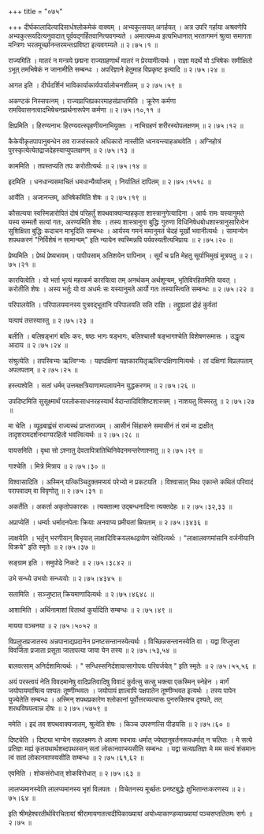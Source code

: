 +++
title = "०७५"

+++
दीर्घकालादित्यादिसार्धश्लोकमेकं वाक्यम् । अभ्यकुत्सयत् अगर्हयत् । अत्र उपरि गर्हाया अश्रवणेपि अभ्यकुत्सयदित्यनुवादात् पूर्ववद्गर्हितवानित्यवगम्यते । अमात्यमध्य इत्यभिधानात् भरतागमनं श्रुत्वा समागता मन्त्रिणः भरतमूर्च्छानन्तरमन्तःप्रविष्टा इत्यवगम्यते  ॥  २।७५।१  ॥   

  

राज्यमिति । मातरं न मन्त्रये छद्मना राज्यग्रहणार्थं मातरं न प्रेरयामीत्यर्थः । राज्ञा मदर्थे यो ऽभिषेकः समीक्षितो ऽभूत् तमभिषेकं न जानामीति सम्बन्धः । अपरिज्ञाने हेतुमाह विप्रकृष्ट इत्यादि  ॥  २।७५।२४  ॥   

  

आगत इति । दीर्घदर्शिनं भाविकार्याकार्यपार्यालोचनशीलम्  ॥  २।७५।५९  ॥   

  

अकण्टकं निस्सपत्नम् । राज्यप्राप्तिप्रकारमाहसंप्राप्तमिति । क्रूरेण कर्मणा रामविवासनत्वादभिषेचनप्रार्थनारूपेण कर्मणा  ॥  २।७५।१०,११  ॥   

  

क्षिप्रमिति । हिरण्यनाभः हिरण्यवत्स्पृहणीयनाभियुक्तः । नाभिग्रहणं शरीरस्योपलक्षणम्  ॥  २।७५।१२  ॥   

  

कैकेयीकृतपापानुबन्धेन तव राजसंस्कारे अधिकारो नास्तीति ध्वनयन्त्याहअथवेति । अग्निहोत्रं पुरस्कृत्येत्येतद्राजदेहस्याप्युपलक्षणम्  ॥  २।७५।१३  ॥   

  

काममिति । तपस्तप्यति तपः करोतीत्यर्थः  ॥  २।७५।१४  ॥   

  

इदमिति । धनधान्यसमाचितं धमधान्यैर्व्याप्तम् । निर्यातितं दापितम्  ॥  २।७५।१५१८  ॥   

  

आर्येति । अजानन्तम्, अभिषेकमिति शेषः  ॥  २।७५।१९  ॥   

  

कौसल्यया स्वस्मिन्नारोपितं दोषं परिहर्तुं शपथवाक्यान्याहकृता शास्त्रानुगेत्यादिना । आर्यः रामः यस्यानुमते यस्य सम्मतौ सत्यां गतः, अरण्यमिति शेषः । तस्य शास्त्रानुगा बुद्धिः गुरुणा विधिनिषेधबोधशास्त्रानुसारित्वेन सुशिक्षिता बुद्धिः कदाचन माभूदिति सम्बन्धः । आर्यस्य गमनं ममानुमतं चेदहं मूर्खो भवानीत्यर्थः । सामान्येन शपथकरणं "निर्विशेषं न सामान्यम्" इति न्यायेन स्वस्मिन्नपि पर्यवस्यतीत्यभिप्रायः  ॥  २।७५।२०  ॥   

  

प्रेष्यमिति । प्रेष्यं प्रेष्यभावम् । पापीयसाम् अतिशयेन पापिनाम् । सूर्यं च प्रति मेहतु सूर्याभिमुखं मूत्रयतु  ॥  २।७५।२१  ॥   

  

कारयित्वेति । यो भर्ता भृत्यं महत्कर्म कारयित्वा तम् अनर्थकम् अर्थशून्यम्, भृतिविरहितमिति यावत् । करोतीति शेषः । अस्य भर्तुः यो वा अधर्मः सः यस्यानुमते आर्यो गतः तस्यास्त्विति सम्बन्धः  ॥  २।७५।२२  ॥   

  

परिपालयेति । परिपालयमानस्य पुत्रवद्भूतानि परिपालयति सति राज्ञि । तद्द्रुह्यतां द्रोहं कुर्वतां  

यत्पापं तत्तस्यास्तु  ॥  २।७५।२३  ॥   

  

बलीति । बलिष़ड्भागं बलिः करः, षष्ठः भागः षड्भागः, बलिश्चासौ षङ्भागश्चेति विशेषणसमासः । उद्धृत्य आदाय  ॥  २।७५।२४  ॥   

  

संश्रुत्येति । तपस्विभ्यः ऋत्विग्भ्यः । यज्ञदक्षिणां यज्ञकारयितृऋत्विग्दक्षिणामित्यर्थः । तां दक्षिणां विप्रलपताम् अपलपताम्  ॥  २।७५।२५  ॥   

  

हस्त्यश्वेति । सतां धर्मम् उत्तमक्षत्रियाणामपलायनेन युद्धकरणम्  ॥  २।७५।२६  ॥   

  

उपदिष्टमिति सुसूक्ष्मार्थं परलोकसाधनरहस्यार्थं वेदान्तादिविशिष्टशास्त्रम् । नाशयतु विस्मरतु  ॥  २।७५।२७  ॥   

  

मा चेति । व्यूढबाह्वंसं राज्यस्थं प्राप्तराज्यम् । आसीनं सिंहासने समासीनं तं रामं मा द्राक्षीत् तादृशरामदर्शनभाग्यरहितो भवत्वित्यर्थः  ॥  २।७५।२८  ॥   

  

पायसमिति । वृथा सो ऽश्नातु देवतापित्रातिथिनिवेदनमन्तरेणाश्नातु  ॥  २।७५।२९  ॥   

  

गाश्चेति । मित्रे मित्राय  ॥  २।७५।३०  ॥   

  

विश्वासादिति । अस्मिन् यत्किञ्चिदुक्तमप्ययं परेभ्यो न प्रकटयति । विश्वासात् मिथः एकान्ते कथितं परिवादं परापवादम् वा विवृणोतु  ॥  २।७५।३१  ॥   

  

अकर्तेति । अकर्ता अकृतोपकारकः । त्यक्तात्मा उद्बन्धनादिना त्यक्तदेहः  ॥  २।७५।३२,३३  ॥   

  

अप्राप्येतिं । धर्म्याः धर्मादनपेताः क्रियाः अनवाप्य प्रमीयतां म्रियताम्  ॥  २।७५।३४३६  ॥   

  

लाक्षयेति । भर्तृ़न् भरणीयान् बिभृयात् लाक्षादिविक्रयलब्धद्रव्येण रक्षेदित्यर्थः । "लाक्षालवणमांसानि वर्जनीयानि विक्रये" इति स्मृतेः  ॥  २।७५।३७  ॥   

  

सङ्ग्राम इति । समुपोढे निकटे  ॥  २।७५।३८४२  ॥   

  

उभे सन्ध्ये उभयोः सन्ध्ययोः  ॥  २।७५।४३४५  ॥   

  

सतामिति । सञ्जुष्टात् क्रियमाणादित्यर्थः  ॥  २।७५।४६४८  ॥   

  

आशामिति । अर्थिनामाशां विताथां कुर्यादिति सम्बन्धः  ॥  २।७५।४९  ॥   

  

मायया वञ्चनया  ॥  २।७५।५०५२  ॥   

  

विप्रलुप्तप्रजातस्य अन्नपानाद्यप्रदानेन प्रनष्टसन्तानस्येत्यर्थः । विच्छिन्नसन्तानस्येति वा । यद्वा विप्लुप्ता विवर्जिता प्रजाता प्रसूता जातापत्या जाया येन तस्य  ॥  २।७५।५३,५४  ॥   

  

बालवत्साम् अनिर्दशामित्यर्थः । " सन्धिस्सनिर्दशावत्सागोपयः परिवर्जयेत् " इति स्मृतेः  ॥  २।७५।५५,५६  ॥   

  

अयं परस्त्वयं नेति विवदमानेषु वादिप्रतिवादिषु विवादं कुर्वत्सु सत्सु भक्त्या एकस्मिन् स्नेहेन । मार्गं जयोपायमाश्रित्य पश्यतः तूष्णीम्भवतः । जयोपायं ज्ञात्वापि पक्षपातेन तूष्णीम्भवत इत्यर्थः । तस्य पापेन युज्येतेति सम्बन्धः । अस्मिन् शपथप्रकारेण श्लोकानां पूर्वोत्तरव्यत्यासः पुनरुक्तिश्च दृश्यते, तत् शरथविषयत्वान्न दोषः  ॥  २।७५।५७५९  ॥   

  

ममेति । इदं तव शपथवाक्यजातम्, श्रुत्वेति शेषः । किञ्च उपरुणत्सि पीडयसि  ॥  २।७५।६०  ॥   

  

दिष्ट्येति । दिष्ट्या भाग्येन सहलक्ष्मणः ते आत्मा स्वभावः धर्मात् ज्येष्ठानुवर्तनरूपधर्मात् न चलितः । मे सत्ये प्रतिज्ञः मह्यं कृतयथार्थशब्दपथस्सन् सतां लोकानवाप्स्यसीति सम्बन्धः । यद्वा सत्यप्रतिज्ञः मे मम सत्यं शंसमानः त्वं सतां लोकानवाप्स्यसीति सम्बन्धः  ॥  २।७५।६१,६२  ॥   

  

एवमिति । शोकसंरोधात् शोकविरोधात्  ॥  २।७५।६३  ॥   

  

लालप्यमानस्येति लालप्यमानस्य भृशं विलपतः । विचेतनस्य मूर्च्छतः प्रनष्टबुद्धेः क्षुभितान्तःकरणस्य  ॥  २।७५।६४  ॥   

  

इति श्रीमहेश्वरतीर्थविरचितायां श्रीरामायणतत्त्वदीपिकाख्यायां अयोध्याकाण्डव्याख्यायां पञ्चसप्ततितमः सर्गः  ॥  २।७५  ॥   

  

  

